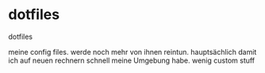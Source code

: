 # dotfiles
dotfiles

meine config files. werde noch mehr von ihnen reintun. hauptsächlich damit ich auf neuen rechnern schnell meine Umgebung habe. wenig custom stuff
